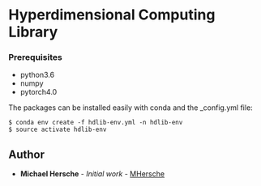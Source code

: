 # Hyperdimensional Computing Library

### Prerequisites

- python3.6
- numpy
- pytorch4.0

The packages can be installed easily with conda and the _config.yml file: 
```
$ conda env create -f hdlib-env.yml -n hdlib-env
$ source activate hdlib-env 
```


## Author

* **Michael Hersche** - *Initial work* - [MHersche](https://github.com/MHersche)